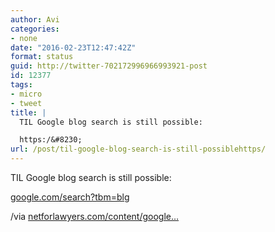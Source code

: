 ```yaml
---
author: Avi
categories:
- none
date: "2016-02-23T12:47:42Z"
format: status
guid: http://twitter-702172996966993921-post
id: 12377
tags:
- micro
- tweet
title: |
  TIL Google blog search is still possible:

  https:/&#8230;
url: /post/til-google-blog-search-is-still-possiblehttps/
---
```

TIL Google blog search is still possible:

[google.com/search?tbm=blg](http://www.google.com/search?tbm=blg)

/via [netforlawyers.com/content/google…](http://www.netforlawyers.com/content/google-kills-blog-search-engine-109)